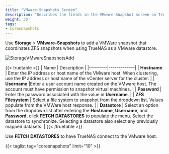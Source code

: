 ```yaml
---
title: "VMware-Snapshots Screen"
description: "Describes the fields in the VMware Snapshot screen on TrueNAS CORE."
weight: 30
tags:
- coresnapshots
---
```

 
Use **Storage** > **VMware-Snapshots** to add a VMWare snapshot that coordinates ZFS snapshots when using TrueNAS as a VMware datastore.

![StorageVMwareSnapshotsAdd](/images/CORE/Storage/StorageVMwareSnapshotsAdd.png "Creating a VMware Snapshot")

{{< truetable >}}
| Name | Description |
|---------|-------------|
| **Hostname** | Enter the IP address or host name of the VMware host. When clustering, use the IP address or host name of the vCenter server for the cluster. |
| **Username** |Enter a user account name created on the VMware host. The account must have permission to snapshot virtual machines. |
| **Password** | Enter the password associated with the value in **Username**. |
| **ZFS Filesystem** | Select a file system to snapshot from the dropdown list. Values populate from the VMWare host response. |
| **Datastore** | Select an option from the dropdown list after entering the **Hostname**, **Username**, and **Password**, click **FETCH DATASTORES** to populate the menu. Select the datastore to synchronize. Selecting a datastore also select any previously mapped datasets. |
{{< /truetable >}}

Use **FETCH DATASTORES** to have TrueNAS connect to the VMware host.

{{< taglist tag="coresnapshots" limit="10" >}}
